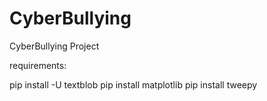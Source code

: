 # CyberBullying
CyberBullying Project

requirements: 

pip install -U textblob
pip install matplotlib
pip install tweepy
